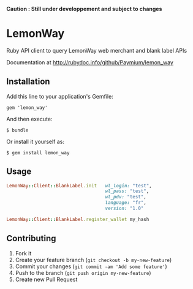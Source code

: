 __Caution : Still under developpement and subject to changes__ 
# LemonWay

Ruby API client to query LemonWay web merchant and blank label APIs

Documentation at http://rubydoc.info/github/Paymium/lemon_way

## Installation

Add this line to your application's Gemfile:

    gem 'lemon_way'

And then execute:

    $ bundle

Or install it yourself as:

    $ gem install lemon_way

## Usage

```ruby
LemonWay::Client::BlankLabel.init   wl_login: "test",
                                    wl_pass: "test",
                                    wl_pdv: "test",
                                    language: "fr",
                                    version: "1.0"

LemonWay::Client::BlankLabel.register_wallet my_hash
```


## Contributing

1. Fork it
2. Create your feature branch (`git checkout -b my-new-feature`)
3. Commit your changes (`git commit -am 'Add some feature'`)
4. Push to the branch (`git push origin my-new-feature`)
5. Create new Pull Request
